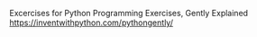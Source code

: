 Excercises for Python Programming Exercises, Gently Explained
https://inventwithpython.com/pythongently/